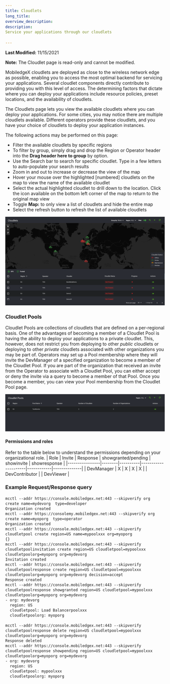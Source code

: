 ```yaml
---
title: Cloudlets
long_title:
overview_description:
description:
Service your applications through our cloudlets

---
```


**Last Modified:** 11/15/2021

**Note:** The Cloudlet page is read-only and cannot be modified.

MobiledgeX cloudlets are deployed as close to the wireless network edge as possible, enabling you to access the most optimal backend for servicing your applications. Several cloudlet components directly contribute to providing you with this level of access. The determining factors that dictate where you can deploy your applications include resource policies, preset locations, and the availability of cloudlets.

The Cloudlets page lets you view the available cloudlets where you can deploy your applications. For some cities, you may notice there are multiple cloudlets available. Different operators provide these cloudlets, and you have your choice of cloudlets to deploy your application instances.

The following actions may be performed on this page:

- Filter the available cloudlets by specific regions
- To filter by group, simply drag and drop the Region or Operator header into the **Drag header here to group** by option.
- Use the Search bar to search for specific cloudlet. Type in a few letters to auto-populate your search results
- Zoom in and out to increase or decrease the view of the map
- Hover your mouse over the highlighted [numbered] cloudlets on the map to view the name of the available cloudlet
- Select the actual highlighted cloudlet to drill down to the location. Click the icon available on the bottom left corner of the map to return to the original map view
- Toggle **Map:** to only view a list of cloudlets and hide the entire map
- Select the refresh button to refresh the list of available cloudlets

![](/developer/assets/cloudletspage.png "")

### Cloudlet Pools

Cloudlet Pools are collections of cloudlets that are defined on a per-regional basis. One of the advantages of becoming a member of a Cloudlet Pool is having the ability to deploy your applications to a private cloudlet. This, however, does not restrict you from deploying to other *public* cloudlets or deploying to other *private* cloudlets associated with other organizations you may be part of. Operators may set up a Pool membership where they will invite the DevManager of a specified organization to become a member of the Cloudlet Pool. If you are part of the organization that received an invite from the Operator to associate with a Cloudlet Pool, you can either accept or deny the invite via a query to become a member of that Pool. Once you become a member, you can view your Pool membership from the Cloudlet Pool page.

![](/developer/assets/cloudletpools.png "")

#### Permissions and roles

Refer to the table below to understand the permissions depending on your organizational role.
| Role           | Invite | Response | showgranted/pending | showinvite | showresponse |
|----------------|--------|----------|---------------------|------------|--------------|
| DevManager     | X      | X        | X                   | X          |
| DevContributor |
| DevViewer      |

### Example Request/Response query

```
mcctl --addr https://console.mobiledgex.net:443 --skipverify org create name=mydevorg  type=developer
Organization created
mcctl --addr https://consolemy.mobiledgex.net:443 --skipverify org create name=myoporg  type=operator
Organization created
mcctl --addr https://console.mobiledgex.net:443 --skipverify cloudletpool create region=US name=mypoolxxx org=myoporg
{}
mcctl --addr https://console.mobiledgex.net:443 --skipverify cloudletpoolinvitation create region=US cloudletpool=mypoolxxx cloudletpoolorg=myoporg org=mydevorg
Invitation created
mcctl --addr https://console.mobiledgex.net:443 --skipverify cloudletpoolresponse create region=US cloudletpool=mypoolxxx cloudletpoolorg=myoporg org=mydevorg decision=accept
Response created
mcctl --addr https://console.mobiledgex.net:443 --skipverify cloudletpoolresponse showgranted region=US cloudletpool=mypoolxxx cloudletpoolorg=myoporg org=mydevorg
- org: mydevorg
  region: US
  cloudletpool: Load Balancerpoolxxx
  cloudletpoolorg: myoporg

mcctl --addr https://console.mobiledgex.net:443 --skipverify cloudletpoolresponse delete region=US cloudletpool=mypoolxxx cloudletpoolorg=myoporg org=mydevorg
Response deleted
mcctl --addr https://console.mobiledgex.net:443 --skipverify cloudletpoolresponse showpending region=US cloudletpool=mypoolxxx cloudletpoolorg=myoporg org=mydevorg
- org: mydevorg
  region: US
  cloudletpool: mypoolxxx
  cloudletpoolorg: myoporg

```

